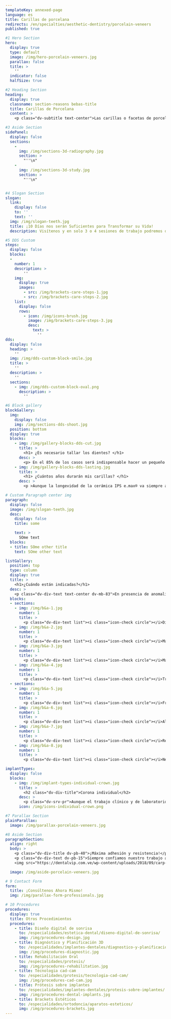 ```yaml
---
templateKey: annexed-page
language: es
title: Carillas de porcelana
redirects: /en/specialties/aesthetic-dentistry/porcelain-veneers
published: true

#1 Hero Section
hero:
  display: true
  type: default
  image: /img/hero-porcelain-veneers.jpg
  parallax: false
  title: >
    ''
  indicator: false
  halfSize: true

#2 Heading Section
heading:
  display: true
  classname: section-reasons bebas-title
  title: Carillas de Porcelana
  content: >
    <p class="dv-subtitle text-center">Las carillas o facetas de porcelana son finas láminas de cerámica de entre 0.8 y 1.5 mm de espesor que, adheridas a la superficie frontal de los dientes, son capaces de modificar por completo su forma, textura, color y tamaño.</p>

#3 Aside Section
sidePanel: 
  display: false
  sections: 
    - 
      img: /img/sections-3d-radiography.jpg
      section: > 
        "''\n"
    - 
      img: /img/sections-3d-study.jpg
      section: > 
        "''\n"


#4 Slogan Section
slogan:
  link:
    display: false
    to: ''
    text: ''
  img: /img/slogan-teeth.jpg
  title: ¡10 Días nos serán Suficientes para Transformar su Vida!
  description: Visítenos y en solo 3 o 4 sesiones de trabajo podremos diseñar y crear esa sonrisa que siempre ha soñado.

#5 DDS Custom
steps:
  display: false
  blocks:
  -
    number: 1
    description: >
        ''
    img:
      display: true
      images:
        - src: /img/brackets-care-steps-1.jpg
        - src: /img/brackets-care-steps-2.jpg
    list:
      display: false
      rows:
        - icon: /img/icons-brush.jpg
          image: /img/brackets-care-steps-3.jpg
          desc:
            text: > 
              ''
dds: 
  display: false
  heading: > 
    ''
  img: /img/dds-custom-block-smile.jpg
  title: > 
    ''
  description: > 
    ''
  sections:
    - img: /img/dds-custom-block-oval.png
      description: > 
        ''

#6 Block gallery
blockGallery:
  img: 
    display: false
    img: /img/sections-dds-shoot.jpg
  position: bottom
  display: true
  blocks:
    - img: /img/gallery-blocks-dds-cut.jpg
      title: >
        <h1> ¿Es necesario tallar los dientes? </h1>
      desc: >
        <p> En el 85% de los casos será indispensable hacer un pequeño desgaste. De lo contrario, se generaría una restauración con sobrecontorno inaceptable, o bien, con un espesor de cerámica insuficiente, débil, con alto riesgo de fractura e incapaz de enmascarar el defecto estético de fondo </p>
    - img: /img/gallery-blocks-dds-lasting.jpg
      title: >
        <h1> ¿Cuántos años durarán mis carillas? </h1>
      desc: >
        <p >Aunque la longevidad de la cerámica IPS e.max® va siempre a depender de múltiples factores como higiene oral, cumplimiento de chequeos periódicos y control de hábitos oclusales, entre otros; estimamos que entre 10 y 15 años será el tiempo de vida útil para la gran mayoría de nuestros diseños.</p>

# Custom Paragraph center img
paragraph:
  display: false
  image: /img/slogan-teeth.jpg
  desc:
    display: false
    title: some

    text: >
      SOme text
  blocks:
  - title: SOme other title
    text: SOme other text

listGallery:
  position: top
  type: column
  display: true
  title: >
    <h1>¿Cuándo están indicadas?</h1>
  desc: >
    <p class="dv-div-text text-center dv-mb-83">En presencia de anomalías estéticas que comprometan la apariencia de la persona.  A continuación presentamos diversas <br> condiciones clínicas susceptibles a este tipo de restauración dental:</p>
  blocks:
  - sections:
    - img: /img/b&a-1.jpg
      number: 1
      title: >
        <p class="dv-div-text list"><i class="icon-check circle"></i>Diastemas o separaciones interdentales</p>
    - img: /img/b&a-2.jpg
      number: 1
      title: >
        <p class="dv-div-text list"><i class="icon-check circle"></i>Manchas o tinciones irreversibles</p>
    - img: /img/b&a-3.jpg
      number: 1
      title: >
        <p class="dv-div-text list"><i class="icon-check circle"></i>Malposición leve</p>
    - img: /img/b&a-4.jpg
      number: 1
      title: >
        <p class="dv-div-text list"><i class="icon-check circle"></i>Triángulos negros o troneras gingivales</p>
  - sections:
    - img: /img/b&a-5.jpg
      number: 1
      title: >
        <p class="dv-div-text list"><i class="icon-check circle"></i>Fracturas coronarias</p>
    - img: /img/b&a-6.jpg
      number: 1
      title: >
        <p class="dv-div-text list"><i class="icon-check circle"></i>Alteraciones de forma, color y tamaño</p>
    - img: /img/b&a-7.jpg
      number: 1
      title: >
        <p class="dv-div-text list"><i class="icon-check circle"></i>Restauraciones antiguas o defectuosas</p>
    - img: /img/b&a-8.jpg
      number: 1
      title: >
        <p class="dv-div-text list"><i class="icon-check circle"></i>Necesidad de blanqueamiento permanente</p>

implantTypes:
  display: false
  blocks:
    - img: /img/implant-types-individual-crown.jpg
      title: >
        <h2 class="dv-div-title">Corona individual</h2>
      desc: >
        <p class="dv-srv-pr">Aunque el trabajo clínico y de laboratorio es mucho más complejo que el de una corona o funda dentosoportada <em>(sobre un diente natural)</em>, es la restauración más básica que se puede confeccionar sobre un implante oseointegrado. Están indicadas en casos de implantes unitarios y pueden ser de metal-porcelana, Disilicato de Litio u Óxido de Zirconio <em>(alta estética dental).</em></p>
      icon: /img/icons-individual-crown.png

#7 Parallax Section
plainParallax:
  image: /img/parallax-porcelain-veneers.jpg

#8 Aside Section
paragraphSection:
  align: right
  body: >
    <p class="dv-div-title dv-pb-40">¡Máxima adhesión y resistencia!</p>
    <p class="dv-div-text dv-pb-15">Siempre confiamos nuestro trabajo a los agentes cementantes de la multinacional 3M. <strong>RelyX™ Ultimate</strong> es un innovador cemento de resina adhesiva y polimerización dual que fue desarrollado pensando exclusivamente en las necesidades propias de la cerámica vítrea, y que en consecuencia, nos garantiza un excelente desempeño clínico.</p><p class="dv-div-text dv-pb-15">Gracias a este novedoso sistema, nuestros pacientes podrán estar siempre tranquilos, seguros y orgullosos de su nueva sonrisa.</p>
    <img src="https://dentalvip.com.ve/wp-content/uploads/2018/09/carp-img13.jpg" alt="¡Máxima adhesión y resistencia!" class="dv-logo-sp dv-pt-60 dv-logo-brand-mobile">

  image: /img/aside-porcelain-veneers.jpg

# 9 Contact Form
form:
  title: ¡Consúltenos Ahora Mismo!
  img: /img/parallax-form-professionals.jpg

# 10 Procedures
procedures:
  display: true
  title: Otros Procedimientos
  procedures:
    - title: Diseño digital de sonrisa
      to: /especialidades/estetica-dental/diseno-digital-de-sonrisa/
      img: /img/procedures-design.jpg
    - title: Diagnóstico y Planificación 3D
      to: /especialidades/implantes-dentales/diagnostico-y-planificacion-3d/
      img: /img/procedures-diagnostic.jpg
    - title: Rehabilitación Oral
      to: /especialidades/protesis/
      img: /img/procedures-rehabilitation.jpg
    - title: Técnologia cad-cam
      to: /especialidades/protesis/tecnologia-cad-cam/
      img: /img/procedures-cad-cam.jpg
    - title: Prótesis sobre implantes
      to: /especialidades/implantes-dentales/protesis-sobre-implantes/
      img: /img/procedures-dental-implants.jpg
    - title: Brackets Estéticos
      to: /especialidades/ortodoncia/aparatos-esteticos/
      img: /img/procedures-brackets.jpg
---
```

